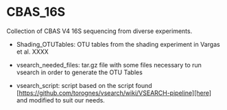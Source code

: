 # CBAS_16S

Collection of CBAS V4 16S sequencing from diverse experiments.

- Shading_OTUTables: OTU tables from the shading experiment in Vargas et al. XXXX

- vsearch_needed_files: tar.gz file with some files necessary to run vsearch in order to generate the OTU Tables

- vsearch_script: script based on the script found [https://github.com/torognes/vsearch/wiki/VSEARCH-pipeline][here] and modified to suit our needs.





